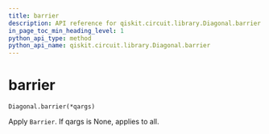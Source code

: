 ```yaml
---
title: barrier
description: API reference for qiskit.circuit.library.Diagonal.barrier
in_page_toc_min_heading_level: 1
python_api_type: method
python_api_name: qiskit.circuit.library.Diagonal.barrier
---
```


# barrier

<span id="qiskit.circuit.library.Diagonal.barrier" />

`Diagonal.barrier(*qargs)`

Apply `Barrier`. If qargs is None, applies to all.

